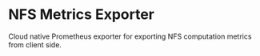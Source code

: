 # NFS Metrics Exporter

Cloud native Prometheus exporter for exporting NFS computation metrics from client side.
